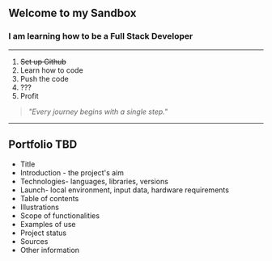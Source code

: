 ## Welcome to my Sandbox
### I am learning how to be a Full Stack Developer
___
1. ~~Set up Github~~
2. Learn how to code
3. Push the code
4. ???
5. Profit

> *"Every journey begins with a single step."*
___
## Portfolio TBD
- Title
- Introduction - the project's aim
- Technologies- languages, libraries, versions
- Launch- local environment, input data, hardware requirements
- Table of contents
- Illustrations
- Scope of functionalities 
- Examples of use
- Project status 
- Sources
- Other information
